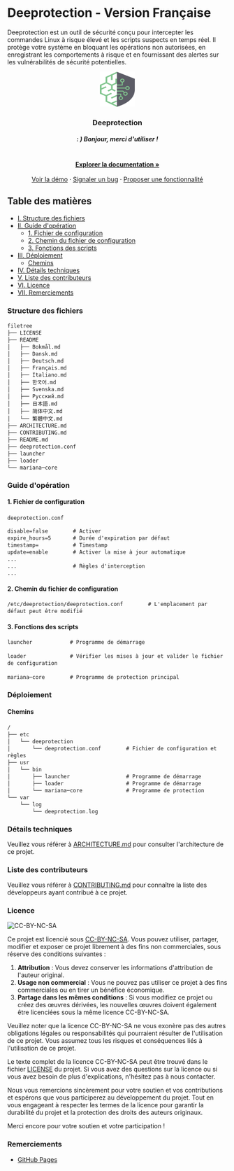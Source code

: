 # Deeprotection - Version Française

Deeprotection est un outil de sécurité conçu pour intercepter les commandes Linux à risque élevé et les scripts suspects en temps réel. Il protège votre système en bloquant les opérations non autorisées, en enregistrant les comportements à risque et en fournissant des alertes sur les vulnérabilités de sécurité potentielles.

<p align="center">
  <a href="https://github.com/Geekstrange/Deeprotection">
    <img src="images/logo.svg" alt="Logo" width="80" height="80">
  </a>
  <h3 align="center">Deeprotection</h3>
  <h5 align="center">: ) Bonjour, merci d'utiliser !</h5>
  <p align="center">
    <br />
    <a href="https://github.com/Geekstrange/Deeprotection"><strong>Explorer la documentation »</strong></a>
    <br />
    <br />
    <a href="https://github.com/Geekstrange/Deeprotection">Voir la démo</a>
    ·
    <a href="https://github.com/Geekstrange/Deeprotection/issues">Signaler un bug</a>
    ·
    <a href="https://github.com/Geekstrange/Deeprotection/issues">Proposer une fonctionnalité</a>
  </p>

## Table des matières

- [I. Structure des fichiers](#structure-des-fichiers)
- [II. Guide d'opération](#guide-dopération)
  - [1. Fichier de configuration](#1-fichier-de-configuration)
  - [2. Chemin du fichier de configuration](#2-chemin-du-fichier-de-configuration)
  - [3. Fonctions des scripts](#3-fonctions-des-scripts)
- [III. Déploiement](#déploiement)
  - [Chemins](#chemins)
- [IV. Détails techniques](#détails-techniques)
- [V. Liste des contributeurs](#liste-des-contributeurs)
- [VI. Licence](#licence)
- [VII. Remerciements](#remerciements)

### Structure des fichiers
```
filetree 
├── LICENSE
├── README
│   ├── Bokmål.md
│   ├── Dansk.md
│   ├── Deutsch.md
│   ├── Français.md
│   ├── Italiano.md
│   ├── 한국어.md
│   ├── Svenska.md
│   ├── Русский.md
│   ├── 日本語.md
│   ├── 简体中文.md
│   └── 繁體中文.md
├── ARCHITECTURE.md
├── CONTRIBUTING.md
├── README.md
├── deeprotection.conf
├── launcher
├── loader
└── mariana─core
```

### Guide d'opération

#### 1. Fichier de configuration

`deeprotection.conf`

```
disable=false        # Activer
expire_hours=5       # Durée d'expiration par défaut
timestamp=           # Timestamp
update=enable        # Activer la mise à jour automatique
...
...                  # Règles d'interception
...
```

#### 2. Chemin du fichier de configuration

```
/etc/deeprotection/deeprotection.conf        # L'emplacement par défaut peut être modifié
```

#### 3. Fonctions des scripts

```
launcher            # Programme de démarrage

loader              # Vérifier les mises à jour et valider le fichier de configuration

mariana─core        # Programme de protection principal
```

### Déploiement

#### Chemins

```
/
├── etc
│   └── deeprotection
│       └── deeprotection.conf        # Fichier de configuration et règles
├── usr
│   └── bin 
│       ├── launcher                  # Programme de démarrage
│       ├── loader                    # Programme de démarrage
│       └── mariana─core              # Programme de protection
└── var
    └── log
        └── deeprotection.log
```

### Détails techniques

Veuillez vous référer à [ARCHITECTURE.md](https://github.com/Geekstrange/Deeprotection/ARCHITECTURE.md) pour consulter l'architecture de ce projet.

### Liste des contributeurs

Veuillez vous référer à [CONTRIBUTING.md](https://github.com/Geekstrange/Deeprotection/CONTRIBUTING.md) pour connaître la liste des développeurs ayant contribué à ce projet.

### Licence

![CC-BY-NC-SA](https://mirrors.creativecommons.org/presskit/buttons/88x31/svg/by-nc-sa.svg)

Ce projet est licencié sous [CC-BY-NC-SA](https://creativecommons.org/licenses/by-nc-sa/4.0/). Vous pouvez utiliser, partager, modifier et exposer ce projet librement à des fins non commerciales, sous réserve des conditions suivantes :

1. **Attribution** : Vous devez conserver les informations d'attribution de l'auteur original.
2. **Usage non commercial** : Vous ne pouvez pas utiliser ce projet à des fins commerciales ou en tirer un bénéfice économique.
3. **Partage dans les mêmes conditions** : Si vous modifiez ce projet ou créez des œuvres dérivées, les nouvelles œuvres doivent également être licenciées sous la même licence CC-BY-NC-SA.

Veuillez noter que la licence CC-BY-NC-SA ne vous exonère pas des autres obligations légales ou responsabilités qui pourraient résulter de l'utilisation de ce projet. Vous assumez tous les risques et conséquences liés à l'utilisation de ce projet.

Le texte complet de la licence CC-BY-NC-SA peut être trouvé dans le fichier [LICENSE](https://github.com/Geekstrange/Deeprotection/LICENSE) du projet. Si vous avez des questions sur la licence ou si vous avez besoin de plus d'explications, n'hésitez pas à nous contacter.

Nous vous remercions sincèrement pour votre soutien et vos contributions et espérons que vous participerez au développement du projet. Tout en vous engageant à respecter les termes de la licence pour garantir la durabilité du projet et la protection des droits des auteurs originaux.

Merci encore pour votre soutien et votre participation !

### Remerciements

- [GitHub Pages](https://pages.github.com)
